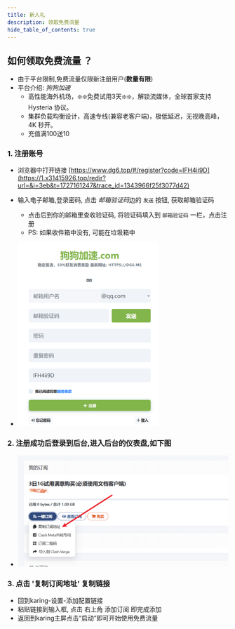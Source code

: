 ```yaml
---
title: 新人礼
description: 领取免费流量
hide_table_of_contents: true
---
```

## 如何领取免费流量 ？
- 由于平台限制,免费流量仅限新注册用户(**数量有限**)
- 平台介绍: *狗狗加速*
  - 高性能海外机场，❇️❇️免费试用3天❇️❇️，解锁流媒体，全球首家支持 Hysteria 协议。
  - 集群负载均衡设计，高速专线(兼容老客户端)，极低延迟，无视晚高峰，4K 秒开。
  - 充值满100送10


### 1. 注册账号
- 浏览器中打开链接 [https://www.dg6.top/#/register?code=lFH4ii9D](https://1.x31415926.top/redir?url=&i=3eb&t=1727161247&trace_id=1343966f25f3077d42)
- 输入电子邮箱,登录密码, 点击 *邮箱验证码*边的 `发送` 按钮, 获取邮箱验证码
  - 点击后到你的邮箱里查收验证码, 将验证码填入到 `邮箱验证码` 一栏，点击注册
  - PS: 如果收件箱中没有, 可能在垃圾箱中

- ![新人礼 注册](./newuser-1.png)


### 2. 注册成功后登录到后台,进入后台的仪表盘,如下图

- ![新人礼 订阅链接](./newuser-2.png)


### 3. 点击 '复制订阅地址' 复制链接
- 回到karing-设置-添加配置链接
- 粘贴链接到输入框, 点击 右上角 添加订阅 即完成添加
- 返回到karing主屏点击“启动”即可开始使用免费流量


